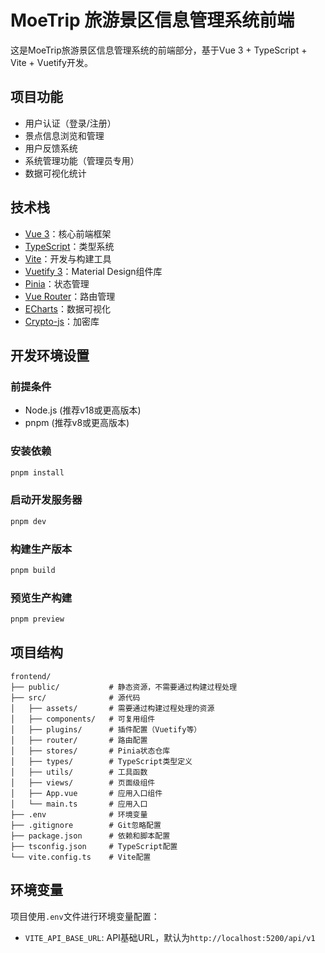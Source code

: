 # MoeTrip 旅游景区信息管理系统前端

这是MoeTrip旅游景区信息管理系统的前端部分，基于Vue 3 + TypeScript + Vite + Vuetify开发。

## 项目功能

- 用户认证（登录/注册）
- 景点信息浏览和管理
- 用户反馈系统
- 系统管理功能（管理员专用）
- 数据可视化统计

## 技术栈

- [Vue 3](https://v3.vuejs.org/)：核心前端框架
- [TypeScript](https://www.typescriptlang.org/)：类型系统
- [Vite](https://vitejs.dev/)：开发与构建工具
- [Vuetify 3](https://vuetifyjs.com/)：Material Design组件库
- [Pinia](https://pinia.vuejs.org/)：状态管理
- [Vue Router](https://router.vuejs.org/)：路由管理
- [ECharts](https://echarts.apache.org/)：数据可视化
- [Crypto-js](https://github.com/brix/crypto-js)：加密库

## 开发环境设置

### 前提条件

- Node.js (推荐v18或更高版本)
- pnpm (推荐v8或更高版本)

### 安装依赖

```bash
pnpm install
```

### 启动开发服务器

```bash
pnpm dev
```

### 构建生产版本

```bash
pnpm build
```

### 预览生产构建

```bash
pnpm preview
```

## 项目结构

```
frontend/
├── public/           # 静态资源，不需要通过构建过程处理
├── src/              # 源代码
│   ├── assets/       # 需要通过构建过程处理的资源
│   ├── components/   # 可复用组件
│   ├── plugins/      # 插件配置（Vuetify等）
│   ├── router/       # 路由配置
│   ├── stores/       # Pinia状态仓库
│   ├── types/        # TypeScript类型定义
│   ├── utils/        # 工具函数
│   ├── views/        # 页面级组件
│   ├── App.vue       # 应用入口组件
│   └── main.ts       # 应用入口
├── .env              # 环境变量
├── .gitignore        # Git忽略配置
├── package.json      # 依赖和脚本配置
├── tsconfig.json     # TypeScript配置
└── vite.config.ts    # Vite配置
```

## 环境变量

项目使用`.env`文件进行环境变量配置：

- `VITE_API_BASE_URL`: API基础URL，默认为`http://localhost:5200/api/v1`
